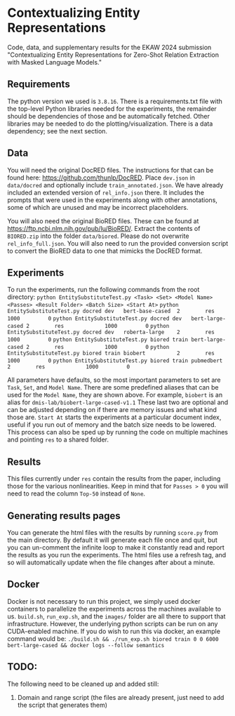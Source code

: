 # Contextualizing Entity Representations
Code, data, and supplementary results for the EKAW 2024 submission "Contextualizing Entity Representations for Zero-Shot Relation Extraction with Masked Language Models."


## Requirements
The python version we used is `3.8.16`.
There is a requirements.txt file with the top-level Python libraries needed for the experiments, the remainder should be dependencies of those and be automatically fetched.
Other libraries may be needed to do the plotting/visualization.
There is a data dependency; see the next section.


## Data
You will need the original DocRED files.
The instructions for that can be found here: https://github.com/thunlp/DocRED.
Place `dev.json` in `data/docred` and optionally include `train_annotated.json`.
We have already included an extended version of `rel_info.json` there.
It includes the prompts that were used in the experiments along with other annotations, some of which are unused and may be incorrect placeholders.

You will also need the original BioRED files.
These can be found at https://ftp.ncbi.nlm.nih.gov/pub/lu/BioRED/.
Extract the contents of `BIORED.zip` into the folder `data/biored`.
Please do not overwrite `rel_info_full.json`.
You will also need to run the provided conversion script to convert the BioRED data to one that mimicks the DocRED format.


## Experiments
To run the experiments, run the following commands from the root directory:
`python EntitySubstituteTest.py <Task> <Set> <Model Name>     <Passes> <Result Folder> <Batch Size> <Start At>`
`python EntitySubstituteTest.py docred dev   bert-base-cased  2        res             1000         0`
`python EntitySubstituteTest.py docred dev   bert-large-cased 2        res             1000         0`
`python EntitySubstituteTest.py docred dev   roberta-large    2        res             1000         0`
`python EntitySubstituteTest.py biored train bert-large-cased 2        res             1000         0`
`python EntitySubstituteTest.py biored train biobert          2        res             1000         0`
`python EntitySubstituteTest.py biored train pubmedbert       2        res             1000         0`

All parameters have defaults, so the most important parameters to set are `Task`, `Set`, and `Model Name`.
There are some predefined aliases that can be used for the `Model Name`, they are shown above.
For example, `biobert` is an alias for `dmis-lab/biobert-large-cased-v1.1`
These last two are optional and can be adjusted depending on if there are memory issues and what kind those are.
`Start At` starts the experiments at a particular document index, useful if you run out of memory and the batch size needs to be lowered.
This process can also be sped up by running the code on multiple machines and pointing `res` to a shared folder.


## Results
This files currently under `res` contain the results from the paper, including those for the various nonlinearities.
Keep in mind that for `Passes > 0` you will need to read the column `Top-50` instead of `None`.


## Generating results pages
You can generate the html files with the results by running `score.py` from the main directory.
By default it will generate each file once and quit, but you can un-comment the infinite loop to make it constantly read and report the results as you run the experiments.
The html files use a refresh tag, and so will automatically update when the file changes after about a minute.


## Docker
Docker is not necessary to run this project, we simply used docker containers to parallelize the experiments across the machines available to us.
`build.sh`, `run_exp.sh`, and the `images/` folder are all there to support that infrastructure.
However, the underlying python scripts can be run on any CUDA-enabled machine.
If you do wish to run this via docker, an example command would be:
`./build.sh && ./run_exp.sh biored train 0 0 6000 bert-large-cased && docker logs --follow semantics`


## TODO:
The following need to be cleaned up and added still:
1. Domain and range script (the files are already present, just need to add the script that generates them)